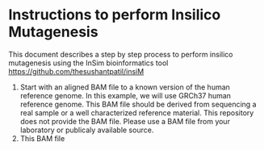 # Instructions to perform Insilico Mutagenesis
This document describes a step by step process to perform insilico mutagenesis using the InSim bioinformatics tool
https://github.com/thesushantpatil/insiM

1. Start with an aligned BAM file to a known version of the human reference genome. In this example, we will use GRCh37 human reference genome. This BAM file should be derived from sequencing a real sample or a well characterized reference material. This repository does not provide the BAM file. Please use a BAM file from your laboratory or publicaly available source.
2. This BAM file
